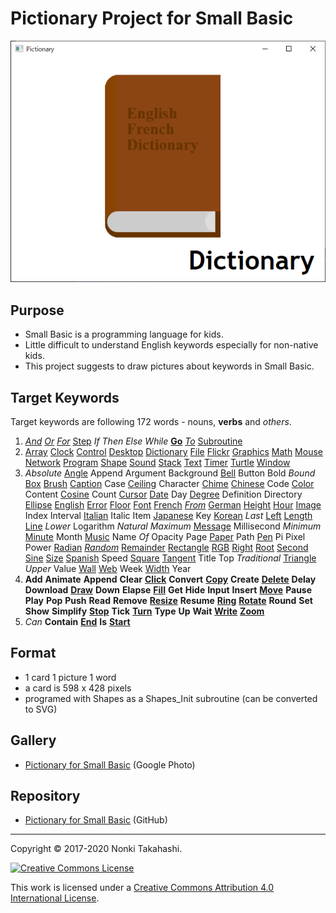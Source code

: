 # Pictionary Project for Small Basic

![Sample](../img/Dictionary.png)

## Purpose
- Small Basic is a programming language for kids.
- Little difficult to understand English keywords especially for non-native kids.
- This project suggests to draw pictures about keywords in Small Basic.

## Target Keywords

Target keywords are following 172 words - nouns, **verbs** and *others*.

1. *[And](../img/And2.png)* *[Or](../img/Or2.png)* *[For](../img/For.png)* [Step](../img/For.png) *If* *Then* *Else* *While* **[Go](../img/Go2.png)** *[To](../img/To.png)* [Subroutine](../img/Subroutine.png)
2. [Array](../img/Array.png) [Clock](../img/Clock.png) [Control](../img/Control.png) [Desktop](../img/Desktop.png) [Dictionary](../img/Dictionary.png) [File](../img/File.png) [Flickr](../img/Flickr.png) [Graphics](../img/Graphics.png) [Math](../img/Math.png) [Mouse](../img/Mouse.png) [Network](../img/Network.png) [Program](../img/PictionaryProgram.png) [Shape](../img/Shape.png) [Sound](../img/Sound.png) [Stack](../img/Stack.png) [Text](../img/Text.png) [Timer](../img/Timer.png) [Turtle](../img/Turtle2.png) [Window](../img/Window.png)
3. *Absolute* [Angle](../img/Angle.png) Append Argument Background [Bell](../img/Bell.png) Button Bold *Bound* [Box](../img/Box.png) [Brush](../img/Brush.png) [Caption](../img/Caption.png) Case [Ceiling](../img/Ceiling.png) Character [Chime](../img/Chime.png) [Chinese](../img/Chinese.png) Code [Color](../img/Color.png) Content [Cosine](../img/Cosine.png) Count [Cursor](../img/Cursor.png) [Date](../img/Date.png) Day [Degree](../img/Degree.png) Definition Directory [Ellipse](../img/Ellipse.png) [English](../img/English.png) [Error](../img/Error.png) [Floor](../img/Floor.png) [Font](../img/Font.png) [French](../img/French.png) *[From](../img/From.png)* [German](../img/German.png) [Height](../img/Height.png) [Hour](../img/Hour.png) [Image](../img/Image.png) Index Interval [Italian](../img/Italian.png) Italic Item [Japanese](../img/Japanese.png) Key [Korean](../img/Korean.png) *Last* [Left](../img/Left.png) [Length](../img/Length.png) [Line](../img/Line.png) *Lower* Logarithm *Natural* *Maximum* [Message](../img/Message.png) Millisecond *Minimum* [Minute](../img/Minute.png) Month [Music](../img/Music.png) Name *Of* Opacity Page [Paper](../img/Paper.png) Path [Pen](../img/Pen.png) Pi Pixel Power [Radian](../img/Radian.png) *[Random](../img/Random.png)* [Remainder](../img/Remainder.png) [Rectangle](../img/Rectangle.png) [RGB](../img/RGB.png) [Right](../img/Right.png) [Root](../img/Root.png) [Second](../img/Second.png) [Sine](../img/Sine.png) [Size](../img/Size.png) [Spanish](../img/Spanish.png) Speed [Square](../img/Square.png) [Tangent](../img/Tangent.png) Title Top *Traditional* [Triangle](../img/Triangle.png) *Upper* Value [Wall](../img/Wall.png) [Web](../img/Web.png) Week [Width](../img/Width.png) Year
4. **Add** **Animate** **Append** **Clear** **[Click](../img/Click.png)** **Convert** **[Copy](../img/Copy.png)** **Create** **[Delete](../img/Delete.png)** **Delay** **Download** **[Draw](../img/Draw.png)** **Down** **Elapse** **[Fill](../img/Fill.png)** **Get** **Hide** **Input** **Insert** **[Move](../img/Move.png)** **Pause** **Play** **Pop** **Push** **Read** **Remove** **[Resize](../img/Resize.png)** **Resume** **[Ring](../img/Ring.png)** **[Rotate](../img/Rotate.png)** **Round** **Set** **Show** **Simplify** **[Stop](../img/Stop.png)** **Tick** **[Turn](../img/Turn.png)** **Type** **Up** **Wait** **[Write](../img/Write.png)** **[Zoom](../img/Zoom.png)**
5. *Can* **Contain** **[End](../img/End.png)** **Is** **[Start](../img/Start.png)**

## Format

- 1 card 1 picture 1 word
- a card is 598 x 428 pixels
- programed with Shapes as a Shapes_Init subroutine (can be converted to
SVG)

## Gallery

- [Pictionary for Small Basic](https://photos.google.com/share/AF1QipPK5jxBcHW8k3VRzNct1qr_yS258LEKRSlh-wqatw_a3qlGxImkljk896G4K_Sy0w?key=UUM5dTBGbmw2LTM2MllfWXlsUTF6ZnFvc2NlX3pB) (Google Photo)

## Repository

- [Pictionary for Small Basic](https://github.com/nonkitMac/Pictionary) (GitHub)
____
Copyright © 2017-2020 Nonki Takahashi.

[![Creative Commons License](https://i.creativecommons.org/l/by/4.0/88x31.png)](http://creativecommons.org/licenses/by/4.0/)

This work is licensed under a [Creative Commons Attribution 4.0 International License](http://creativecommons.org/licenses/by/4.0/).